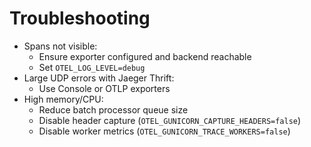 # Troubleshooting

- Spans not visible:
  - Ensure exporter configured and backend reachable
  - Set `OTEL_LOG_LEVEL=debug`
- Large UDP errors with Jaeger Thrift:
  - Use Console or OTLP exporters
- High memory/CPU:
  - Reduce batch processor queue size
  - Disable header capture (`OTEL_GUNICORN_CAPTURE_HEADERS=false`)
  - Disable worker metrics (`OTEL_GUNICORN_TRACE_WORKERS=false`)
